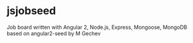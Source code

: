 # jsjobseed
Job board written with Angular 2, Node.js, Express, Mongoose, MongoDB based on angular2-seed by M Gechev
